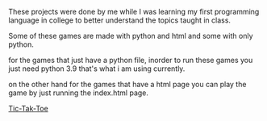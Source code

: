 These projects were done by me while I was learning my first programming language in college to better understand the topics taught in class. 

Some of these games are made with python and html and some with only python. 

for the games that just have a python file, inorder to run these games you just need python 3.9 that's what i am using currently.

on the other hand for the games that have a html page you can play the game by just running the index.html page.

[Tic-Tak-Toe](https://mdarfan357.github.io/learning-python-projects/Tic_Tac_Toe/)

